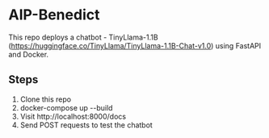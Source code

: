 # AIP-Benedict
This repo deploys a chatbot - TinyLlama-1.1B (https://huggingface.co/TinyLlama/TinyLlama-1.1B-Chat-v1.0) using FastAPI and Docker.

## Steps
1. Clone this repo
2. docker-compose up --build
3. Visit http://localhost:8000/docs
4. Send POST requests to test the chatbot